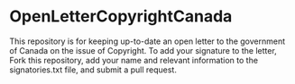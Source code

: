 # OpenLetterCopyrightCanada
This repository is for keeping up-to-date an open letter to the government of Canada on the issue of Copyright. To add your signature to the letter, Fork this repository, add your name and relevant information to the signatories.txt file, and submit a pull request.
